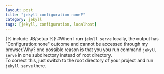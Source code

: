 ```yaml
---
layout: post
title: "jekyll configuration none?"
category: jekyll
tags: [jekyll, configuration, localhost]
---
```

{% include JB/setup %}
#When I run `jekyll serve` locally, the output has "Configuration:none" outcome and cannot be accessed through my browser.Why?
one possible reason is that you you run command `jekyll serve` in one subdirectory instead of root directory.  
To correct this, just switch to the root directory of your project and run `jekyll serve` there.